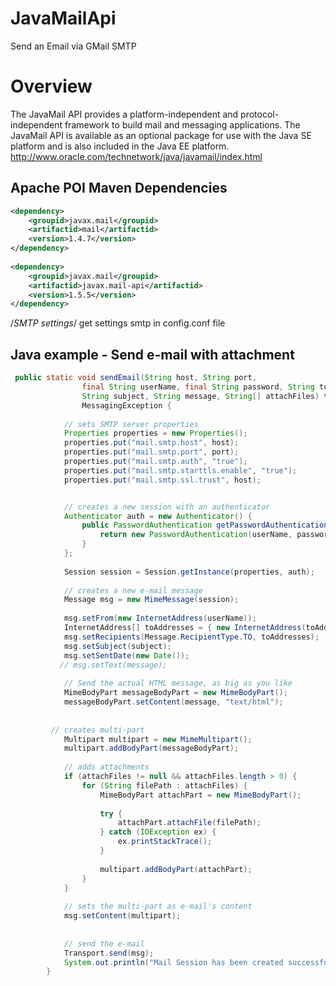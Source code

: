 # JavaMailApi
Send an Email via GMail SMTP

# Overview

The JavaMail API provides a platform-independent and protocol-independent framework to build mail and messaging applications. The JavaMail API is available as an optional package for use with the Java SE platform and is also included in the Java EE platform.
http://www.oracle.com/technetwork/java/javamail/index.html

## Apache POI Maven Dependencies
```xml
<dependency>
	<groupid>javax.mail</groupid>
	<artifactid>mail</artifactid>
	<version>1.4.7</version>
</dependency>
 
<dependency>
	<groupid>javax.mail</groupid>
	<artifactid>javax.mail-api</artifactid>
	<version>1.5.5</version>
</dependency>

```

/*SMTP settings*/ 
get settings smtp in config.conf file


## Java example - Send e-mail with attachment

```java
 public static void sendEmail(String host, String port,
	            final String userName, final String password, String toAddress,
	            String subject, String message, String[] attachFiles) throws AddressException,
	            MessagingException {
	 
	        // sets SMTP server properties
	        Properties properties = new Properties();
	        properties.put("mail.smtp.host", host);
	        properties.put("mail.smtp.port", port);
	        properties.put("mail.smtp.auth", "true");
	        properties.put("mail.smtp.starttls.enable", "true");
	        properties.put("mail.smtp.ssl.trust", host);


	        // creates a new session with an authenticator
	        Authenticator auth = new Authenticator() {
	            public PasswordAuthentication getPasswordAuthentication() {
	                return new PasswordAuthentication(userName, password);
	            }
	        };
	 
	        Session session = Session.getInstance(properties, auth);
	 
	        // creates a new e-mail message
	        Message msg = new MimeMessage(session);
	 
	        msg.setFrom(new InternetAddress(userName));
	        InternetAddress[] toAddresses = { new InternetAddress(toAddress) };
	        msg.setRecipients(Message.RecipientType.TO, toAddresses);
	        msg.setSubject(subject);
	        msg.setSentDate(new Date());
	       // msg.setText(message);
	        
	        // Send the actual HTML message, as big as you like
	        MimeBodyPart messageBodyPart = new MimeBodyPart();
	        messageBodyPart.setContent(message, "text/html");
	        
	 
	     // creates multi-part
	        Multipart multipart = new MimeMultipart();
	        multipart.addBodyPart(messageBodyPart);
	 
	        // adds attachments
	        if (attachFiles != null && attachFiles.length > 0) {
	            for (String filePath : attachFiles) {
	                MimeBodyPart attachPart = new MimeBodyPart();
	 
	                try {
	                    attachPart.attachFile(filePath);
	                } catch (IOException ex) {
	                    ex.printStackTrace();
	                }
	 
	                multipart.addBodyPart(attachPart);
	            }
	        }
	 
	        // sets the multi-part as e-mail's content
	        msg.setContent(multipart);
	        
	        
	        // send the e-mail
	        Transport.send(msg);
	        System.out.println("Mail Session has been created successfully....");
	    }

```
